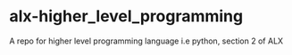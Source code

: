 # alx-higher_level_programming
A repo for higher level programming language i.e python, section 2 of ALX
